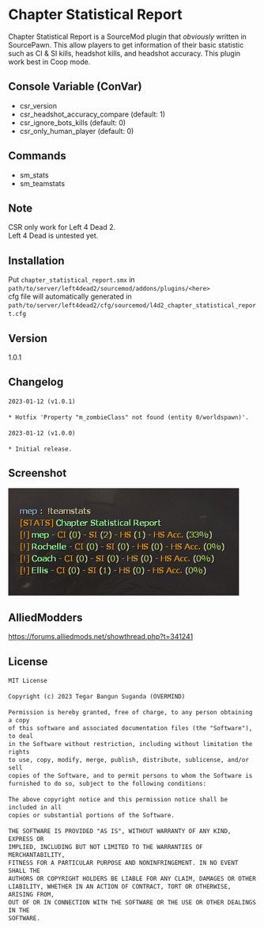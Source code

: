 # Chapter Statistical Report
Chapter Statistical Report is a SourceMod plugin that *obviously* written in SourcePawn. This allow players to get information of their basic statistic such as CI & SI kills, headshot kills, and headshot accuracy. This plugin work best in Coop mode.

## Console Variable (ConVar)
- csr_version
- csr_headshot_accuracy_compare (default: 1)
- csr_ignore_bots_kills (default: 0)
- csr_only_human_player (default: 0)

## Commands
- sm_stats
- sm_teamstats

## Note
CSR only work for Left 4 Dead 2.\
Left 4 Dead is untested yet.

## Installation
Put `chapter_statistical_report.smx` in `path/to/server/left4dead2/sourcemod/addons/plugins/<here>`\
cfg file will automatically generated in `path/to/server/left4dead2/cfg/sourcemod/l4d2_chapter_statistical_report.cfg`

## Version
1.0.1

## Changelog
```
2023-01-12 (v1.0.1)

* Hotfix 'Property "m_zombieClass" not found (entity 0/worldspawn)'. 

2023-01-12 (v1.0.0)

* Initial release.
```

## Screenshot
![](static/command.png)

## AlliedModders
https://forums.alliedmods.net/showthread.php?t=341241

## License
```
MIT License

Copyright (c) 2023 Tegar Bangun Suganda (OVERMIND)

Permission is hereby granted, free of charge, to any person obtaining a copy
of this software and associated documentation files (the "Software"), to deal
in the Software without restriction, including without limitation the rights
to use, copy, modify, merge, publish, distribute, sublicense, and/or sell
copies of the Software, and to permit persons to whom the Software is
furnished to do so, subject to the following conditions:

The above copyright notice and this permission notice shall be included in all
copies or substantial portions of the Software.

THE SOFTWARE IS PROVIDED "AS IS", WITHOUT WARRANTY OF ANY KIND, EXPRESS OR
IMPLIED, INCLUDING BUT NOT LIMITED TO THE WARRANTIES OF MERCHANTABILITY,
FITNESS FOR A PARTICULAR PURPOSE AND NONINFRINGEMENT. IN NO EVENT SHALL THE
AUTHORS OR COPYRIGHT HOLDERS BE LIABLE FOR ANY CLAIM, DAMAGES OR OTHER
LIABILITY, WHETHER IN AN ACTION OF CONTRACT, TORT OR OTHERWISE, ARISING FROM,
OUT OF OR IN CONNECTION WITH THE SOFTWARE OR THE USE OR OTHER DEALINGS IN THE
SOFTWARE.
```